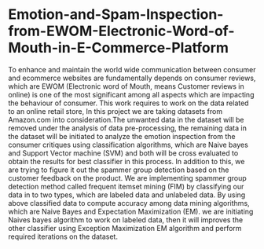 # Emotion-and-Spam-Inspection-from-EWOM-Electronic-Word-of-Mouth-in-E-Commerce-Platform
To enhance and maintain the world wide communication between consumer and ecommerce websites are fundamentally depends on consumer reviews, which are EWOM (Electronic word of Mouth, means Customer reviews in online) is one of the most significant among all aspects which are impacting the behaviour of consumer. This work requires to work on the data related to an online retail store, In this project we are taking datasets from Amazon.com into consideration.The unwanted data in the dataset will be removed under the analysis of data pre-processing, the remaining data in the dataset will be initiated to analyze the emotion inspection from the consumer critiques using classification algorithms, which are Naive bayes and Support Vector machine (SVM) and both will be cross evaluated to obtain the results for best classifier in this process. In addition to this, we are trying to figure it out the spammer group detection based on the customer feedback on the product. We are implementing spammer group detection method called frequent itemset mining (FIM) by classifying our data in to two types, which are labeled data and unlabeled data. By using above classified data to compute accuracy among data mining algorithms, which are Naive Bayes and Expectation Maximization (EM). we are initiating Naives bayes algorithm to work on labeled data, then it will improves the other classifier using Exception Maximization EM algorithm and perform required iterations on the dataset.
